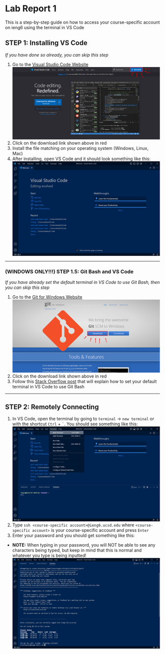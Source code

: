 # **Lab Report 1**
This is a step-by-step guide on how to access your course-specific account on ieng6 using the terminal in VS Code

## **STEP 1: Installing VS Code**
*If you have done so already, you can skip this step*
1. Go to the [Visual Studio Code Website](https://code.visualstudio.com/)
![Image](downloadVSCode.png)
2. Click on the download link shown above in red
3. Install the file matching on your operating system (Windows, Linux, Mac)
4. After installing, open VS Code and it should look something like this:
![Image](VSCodeHome.png)
---

### **(WINDOWS ONLY!!!) STEP 1.5: Git Bash and VS Code**
*If you have already set the default terminal in VS Code to use Git Bash, then you can skip this step*
1. Go to the [Git for Windows Website](https://gitforwindows.org/)
![Image](GitDownload.png)
2. Click on the download link shown above in red
3. Follow this [Stack Overflow post](https://stackoverflow.com/questions/42606837/how-do-i-use-bash-on-windows-from-the-visual-studio-code-integrated-terminal/50527994#50527994) that will explain how to set your default terminal in VS Code to use Git Bash
---

## **STEP 2: Remotely Connecting**
1. In VS Code, open the terminal by going to `terminal` -> `new terminal` or with the shortcut `Ctrl` + ``` ` ```. You should see something like this:
![Image](TerminalVSCode.png)
2. Type `ssh <course-specific account>@ieng6.ucsd.edu` where `<course-specific account>` is your course-specific account and press `Enter`
3. Enter your password and you should get something like this:
* **NOTE:** When typing in your password, you will NOT be able to see any characters being typed, but keep in mind that this is normal and whatever you type is being inputted!
![Image](LogIn.png)
